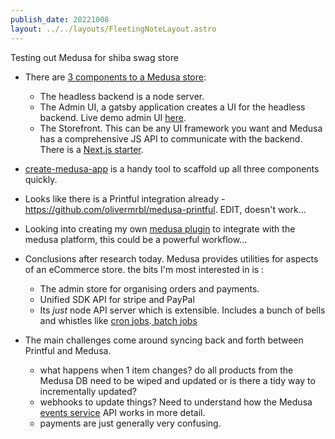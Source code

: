 ```yaml
---
publish_date: 20221008    
layout: ../../layouts/FleetingNoteLayout.astro
---
```

Testing out Medusa for shiba swag store

- There are [3 components to a Medusa store](https://docs.medusajs.com/introduction):
	- The headless backend is a node server.
	- The Admin UI, a gatsby application creates a UI for the headless backend. Live demo admin UI [here](https://demo.medusajs.com).
	- The Storefront. This can be any UI framework you want and Medusa has a comprehensive JS API to communicate with the backend. There is a [Next.js starter](https://docs.medusajs.com/starters/nextjs-medusa-starter/).
- [create-medusa-app](https://docs.medusajs.com/usage/create-medusa-app) is a handy tool to scaffold up all three components quickly.
- Looks like there is a Printful integration already -  https://github.com/olivermrbl/medusa-printful. EDIT, doesn't work...
  

- Looking into creating my own [medusa plugin](https://docs.medusajs.com/advanced/backend/plugins/create) to integrate with the medusa platform, this could be a powerful workflow... 

- Conclusions after research today. Medusa provides utilities for aspects of an eCommerce store. the bits I'm most interested in is :
   - The admin store for organising orders and payments. 
   - Unified SDK API for stripe and PayPal
   - Its _just_ node API server which is extensible. Includes a bunch of bells and whistles like [cron jobs](https://docs.medusajs.com/advanced/backend/cron-jobs/create).[ batch jobs ](https://docs.medusajs.com/advanced/backend/batch-jobs/)
	

- The main challenges come around syncing back and forth between Printful and Medusa. 
	- what happens when 1 item changes? do all products from the Medusa DB need to be wiped and updated or is there a tidy way to incrementally updated?
	- webhooks to update things? Need to understand how the Medusa [events service](https://docs.medusajs.com/advanced/backend/subscribers/events-list/#batch-jobs-events) API works in more detail.
	- payments are just generally very confusing.

